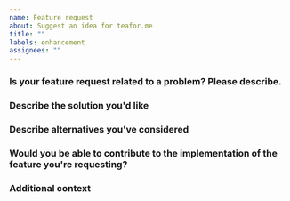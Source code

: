 ```yaml
---
name: Feature request
about: Suggest an idea for teafor.me
title: ""
labels: enhancement
assignees: ""
---
```


### Is your feature request related to a problem? Please describe.

<!-- A clear and concise description of what the problem is. E.g. I'm always frustrated when [...] -->

### Describe the solution you'd like

<!-- A clear and concise description of what you want to happen. -->

### Describe alternatives you've considered

<!-- A clear and concise description of any alternative solutions or features you've considered. -->

### Would you be able to contribute to the implementation of the feature you're requesting?

<!-- [Yes/No] -->

### Additional context

<!-- Add any other context or screenshots about the feature request here. -->
